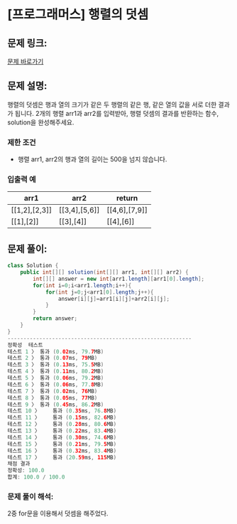 # [프로그래머스] 행렬의 덧셈

## 문제 링크:

[문제 바로가기](https://school.programmers.co.kr/learn/courses/30/lessons/12950)

## 문제 설명:

행렬의 덧셈은 행과 열의 크기가 같은 두 행렬의 같은 행, 같은 열의 값을 서로 더한 결과가 됩니다. 2개의 행렬 arr1과 arr2를 입력받아, 행렬 덧셈의 결과를 반환하는 함수, solution을 완성해주세요.

### 제한 조건

- 행렬 arr1, arr2의 행과 열의 길이는 500을 넘지 않습니다.

### 입출력 예

| arr1 | arr2 | return |
| --- | --- | --- |
| [[1,2],[2,3]] | [[3,4],[5,6]] | [[4,6],[7,9]] |
| [[1],[2]] | [[3],[4]] | [[4],[6]] |

## 문제 풀이:

```java
class Solution {
    public int[][] solution(int[][] arr1, int[][] arr2) {
        int[][] answer = new int[arr1.length][arr1[0].length];
        for(int i=0;i<arr1.length;i++){
            for(int j=0;j<arr1[0].length;j++){
                answer[i][j]=arr1[i][j]+arr2[i][j];
            }                
        }
        return answer;
    }
}
----------------------------------------------------------
정확성  테스트
테스트 1 〉	통과 (0.02ms, 79.7MB)
테스트 2 〉	통과 (0.07ms, 79MB)
테스트 3 〉	통과 (0.13ms, 75.5MB)
테스트 4 〉	통과 (0.11ms, 80.2MB)
테스트 5 〉	통과 (0.06ms, 79.2MB)
테스트 6 〉	통과 (0.06ms, 77.8MB)
테스트 7 〉	통과 (0.02ms, 76MB)
테스트 8 〉	통과 (0.05ms, 77MB)
테스트 9 〉	통과 (0.45ms, 86.2MB)
테스트 10 〉	통과 (0.35ms, 76.8MB)
테스트 11 〉	통과 (0.15ms, 82.6MB)
테스트 12 〉	통과 (0.28ms, 80.6MB)
테스트 13 〉	통과 (0.22ms, 83.4MB)
테스트 14 〉	통과 (0.30ms, 74.6MB)
테스트 15 〉	통과 (0.21ms, 79.5MB)
테스트 16 〉	통과 (0.32ms, 83.4MB)
테스트 17 〉	통과 (20.59ms, 115MB)
채점 결과
정확성: 100.0
합계: 100.0 / 100.0
```

### **문제 풀이 해석:**

2중 for문을 이용해서 덧셈을 해주었다.